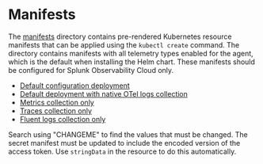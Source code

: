 # Manifests

The [manifests](manifests) directory contains pre-rendered Kubernetes resource
manifests that can be applied using the `kubectl create` command. The directory contains manifests with all telemetry types enabled for the agent, which is the default when installing the Helm chart. These manifests should be configured for Splunk Observability Cloud only. 

- [Default configuration deployment](manifests/agent-only)
- [Default deployment with native OTel logs collection](manifests/otel-logs)
- [Metrics collection only](manifests/metrics-only)
- [Traces collection only](manifests/traces-only)
- [Fluent logs collection only](manifests/logs-only)

Search using "CHANGEME" to find the values that must be changed. The secret manifest must be updated to include the encoded version of the access token. Use `stringData` in the resource to do this automatically.
